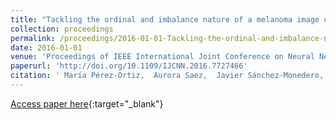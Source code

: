 ```yaml
---
title: "Tackling the ordinal and imbalance nature of a melanoma image classification problem"
collection: proceedings
permalink: /proceedings/2016-01-01-Tackling-the-ordinal-and-imbalance-nature-of-a-melanoma-image-classification-problem
date: 2016-01-01
venue: 'Proceedings of IEEE International Joint Conference on Neural Networks (IJCNN2016)'
paperurl: 'http://doi.org/10.1109/IJCNN.2016.7727466'
citation: ' María Pérez-Ortiz,  Aurora Saez,  Javier Sánchez-Monedero,  Pedro Antonio Gutiérrez,  César Hervás-Martínez, &quot;Tackling the ordinal and imbalance nature of a melanoma image classification problem.&quot; Proceedings of IEEE International Joint Conference on Neural Networks (IJCNN2016), 2016, Vancouver, BC, Canada, pp.2156-2163.'
---
```

[Access paper here](http://doi.org/10.1109/IJCNN.2016.7727466){:target="_blank"}
